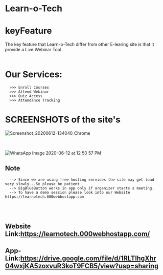 # Learn-o-Tech

# keyFeature
The key feature that Learn-o-Tech differ from other E-learing site is that it provide a Live Webinar Tool</br></br>

# Our Services:
      >>> Enroll Courses
      >>> Attend Webinar
      >>> Quiz Access
      >>> Attendance Tracking
      
# SCREENSHOTS of the site's
![Screenshot_20200612-134040_Chrome](https://user-images.githubusercontent.com/64969007/84493088-d0827700-acc4-11ea-9319-3b166a8c3800.jpg)

</br></br>
![WhatsApp Image 2020-06-12 at 12 50 57 PM](https://user-images.githubusercontent.com/64969007/84493774-fceac300-acc5-11ea-8828-ce7a4c1c7f5f.jpeg)


## Note
      --> Since we are using free hosting services the site may get load very slowly...So please be patient
      --> BigBlueButton works in app only if organizer starts a meeting.
      --> To have a demo session please look into our Website https://learnotech.000webhostapp.com
</br></br>

## Website Link:https://learnotech.000webhostapp.com/

## App-Link:https://drive.google.com/file/d/1RLTlhgXhr04wxjKA5zoxvuR3koT9FCB5/view?usp=sharing

